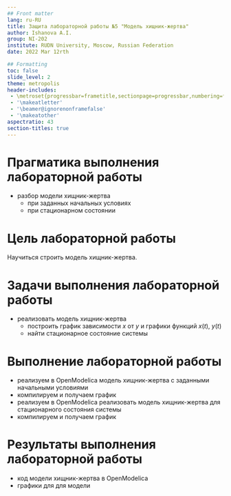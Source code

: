 ```yaml
---
## Front matter
lang: ru-RU
title: Защита лабораторной работы №5 "Модель хищник-жертва"
author: Ishanova A.I.
group: NI-202
institute: RUDN University, Moscow, Russian Federation
date: 2022 Mar 12rth

## Formatting
toc: false
slide_level: 2
theme: metropolis
header-includes: 
 - \metroset{progressbar=frametitle,sectionpage=progressbar,numbering=fraction}
 - '\makeatletter'
 - '\beamer@ignorenonframefalse'
 - '\makeatother'
aspectratio: 43
section-titles: true
---
```


# Прагматика выполнения лабораторной работы

- разбор модели хищник-жертва
    - при заданных начальных условиях
    - при стационарном состоянии

# Цель лабораторной работы

Научиться строить модель хищник-жертва.

# Задачи выполнения лабораторной работы

- реализовать модель хищник-жертва
    - построить график зависимости $x$ от $y$ и графики функций $x(t)$, $y(t)$
    - найти стационарное состояние системы

#  Выполнение лабораторной работы

- реализуем в OpenModelica модель хищник-жертва с заданными начальными условиями
- компилируем и получаем график
- реализуем в OpenModelica реализовать модель хищник-жертва для стационарного состояния системы
- компилируем и получаем график

# Результаты выполнения лабораторной работы

- код модели хищник-жертва в OpenModelica
- графики для для модели
